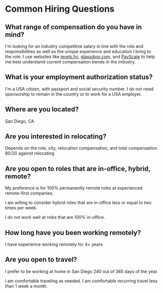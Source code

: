 # Common Hiring Questions

## What range of compensation do you have in mind?

I'm looking for an industry competitive salary in line with the role and responsibilities as well 
as the unique experience and education I bring to the role. I use websites like 
[levels.fyi](https://levels.fyi), [glassdoor.com](https://glassdoor.com/), and [PayScale](https://www.payscale.com/)
to help me best understand current compensation trends in the industry. 

## What is your employment authorization status?

I'm a USA citizen, with passport and social security number.
I do not need sponsorship to remain in the country or to work for a USA employer.

## Where are you located?

San Diego, CA

## Are you interested in relocating? 

Depends on the role, city, relocation compensation, and total compensation. 80/20 against relocating

## Are you open to roles that are in-office, hybrid, remote?

My preference is for 100% permanently remote roles at experienced remote-first companies. 

I am willing to consider hybrid roles that are in-office less or equal to two times per week.

I do not work well at roles that are 100% in-office. 

## How long have you been working remotely?

I have experience working remotely for 4+ years

## Are you open to travel?

I prefer to be working at home in San Diego 240 out of 365 days of the year. 

I am comfortable traveling as needed. I am comfortable recurring travel less than 1 week a month. 

